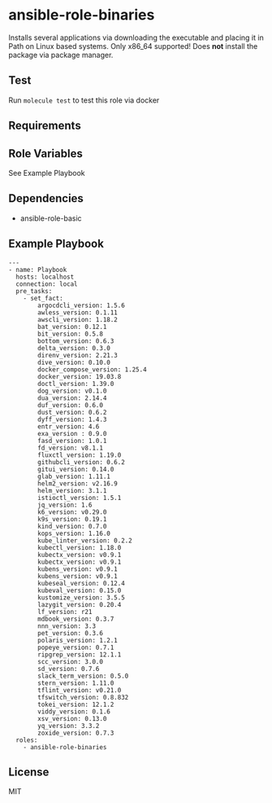 # ansible-role-binaries

Installs several applications via downloading the executable and placing it in Path on Linux based systems. Only x86_64 supported! Does **not** install the package via package manager.

## Test

Run `molecule test` to test this role via docker

## Requirements

## Role Variables

See Example Playbook

## Dependencies

- ansible-role-basic

## Example Playbook

```
---
- name: Playbook
  hosts: localhost
  connection: local
  pre_tasks:
    - set_fact:
        argocdcli_version: 1.5.6
        awless_version: 0.1.11
        awscli_version: 1.18.2
        bat_version: 0.12.1
        bit_version: 0.5.8
        bottom_version: 0.6.3
        delta_version: 0.3.0
        direnv_version: 2.21.3
        dive_version: 0.10.0
        docker_compose_version: 1.25.4
        docker_version: 19.03.8
        doctl_version: 1.39.0
        dog_version: v0.1.0
        dua_version: 2.14.4
        duf_version: 0.6.0
        dust_version: 0.6.2
        dyff_version: 1.4.3
        entr_version: 4.6
        exa_version : 0.9.0
        fasd_version: 1.0.1
        fd_version: v8.1.1
        fluxctl_version: 1.19.0
        githubcli_version: 0.6.2
        gitui_version: 0.14.0
        glab_version: 1.11.1
        helm2_version: v2.16.9
        helm_version: 3.1.1
        istioctl_version: 1.5.1
        jq_version: 1.6
        k6_version: v0.29.0
        k9s_version: 0.19.1
        kind_version: 0.7.0
        kops_version: 1.16.0
        kube_linter_version: 0.2.2
        kubectl_version: 1.18.0
        kubectx_version: v0.9.1
        kubectx_version: v0.9.1
        kubens_version: v0.9.1
        kubens_version: v0.9.1
        kubeseal_version: 0.12.4
        kubeval_version: 0.15.0
        kustomize_version: 3.5.5
        lazygit_version: 0.20.4
        lf_version: r21
        mdbook_version: 0.3.7
        nnn_version: 3.3
        pet_version: 0.3.6
        polaris_version: 1.2.1
        popeye_version: 0.7.1
        ripgrep_version: 12.1.1
        scc_version: 3.0.0
        sd_version: 0.7.6
        slack_term_version: 0.5.0
        stern_version: 1.11.0
        tflint_version: v0.21.0
        tfswitch_version: 0.8.832
        tokei_version: 12.1.2
        viddy_version: 0.1.6
        xsv_version: 0.13.0
        yq_version: 3.3.2
        zoxide_version: 0.7.3
  roles:
    - ansible-role-binaries
```

## License

MIT
